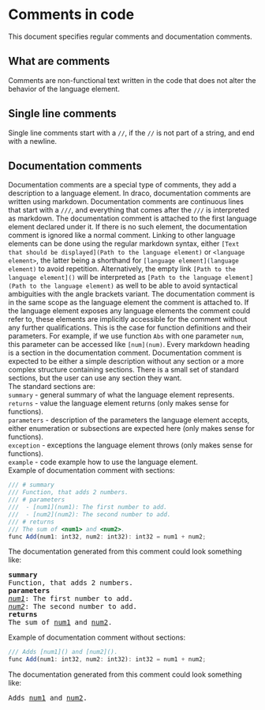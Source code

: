 # Comments in code
This document specifies regular comments and documentation comments.
## What are comments
Comments are non-functional text written in the code that does not alter the behavior of the language element.  
## Single line comments
Single line comments start with a `//`, if the `//` is not part of a string, and end with a newline.
## Documentation comments
Documentation comments are a special type of comments, they add a description to a language element. In draco, documentation comments are written using markdown.
Documentation comments are continuous lines that start with a `///`, and everything that comes after the `///` is interpreted as markdown.
The documentation comment is attached to the first language element declared under it. If there is no such element, the documentation comment is ignored like a normal comment.
Linking to other language elements can be done using the regular markdown syntax, either `[Text that should be displayed](Path to the language element)` or `<language element>`, the latter being a shorthand for `[language element](language element)` to avoid repetition. Alternatively, the empty link `[Path to the language element]()` will be interpreted as `[Path to the language element](Path to the language element)` as well to be able to avoid syntactical ambiguities with the angle brackets variant.
The documentation comment is in the same scope as the language element the comment is attached to. If the language element exposes any language elements the comment could refer to, these elements are implicitly accessible for the comment without any further qualifications. This is the case for function definitions and their parameters. For example, if we use function `Abs` with one parameter `num`, this parameter can be accessed like `[num](num)`.
Every markdown heading is a section in the documentation comment. Documentation comment is expected to be either a simple description without any section or a more complex structure containing sections. There is a small set of standard sections, but the user can use any section they want.  
The standard sections are:  
`summary` - general summary of what the language element represents.  
`returns` - value the language element returns (only makes sense for functions).  
`parameters` - description of the parameters the language element accepts, either enumeration or subsections are expected here (only makes sense for functions).  
`exception` - exceptions the language element throws (only makes sense for functions).  
`example` - code example how to use the language element.  
Example of documentation comment with sections:
```js
/// # summary
/// Function, that adds 2 numbers.
/// # parameters
///  - [num1](num1): The first number to add.
///  - [num2](num2): The second number to add.
/// # returns 
/// The sum of <num1> and <num2>.
func Add(num1: int32, num2: int32): int32 = num1 + num2;
```
The documentation generated from this comment could look something like:
<pre>
<b>summary</b>
Function, that adds 2 numbers.
<b>parameters</b>
<i><a href = "Comments.md">num1</a></i>: The first number to add.
<i><a href = "Comments.md">num2</a></i>: The second number to add.
<b>returns</b>
The sum of <a href = "Comments.md">num1</a> and <a href = "Comments.md">num2</a>.
</pre>

Example of documentation comment without sections:
```js
/// Adds [num1]() and [num2]().
func Add(num1: int32, num2: int32): int32 = num1 + num2;
```
The documentation generated from this comment could look something like:
<pre>
Adds <a href = "Comments.md">num1</a> and <a href = "Comments.md">num2</a>.
</pre>
